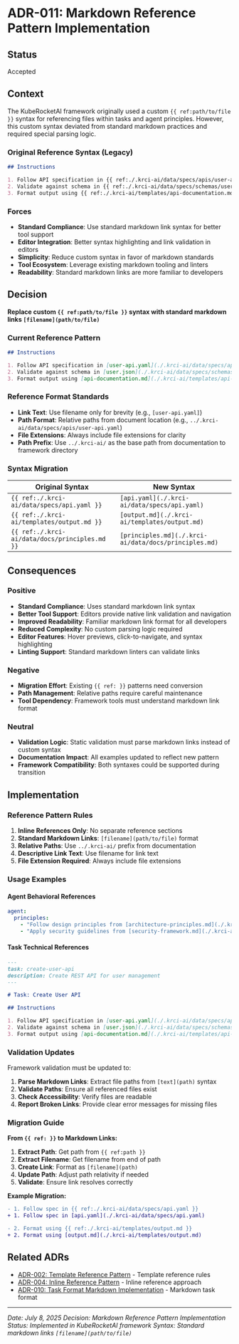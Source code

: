 # ADR-011: Markdown Reference Pattern Implementation

## Status

Accepted

## Context

The KubeRocketAI framework originally used a custom `{{ ref:path/to/file }}` syntax for referencing files within tasks and agent principles. However, this custom syntax deviated from standard markdown practices and required special parsing logic.

### Original Reference Syntax (Legacy)

```markdown
## Instructions

1. Follow API specification in {{ ref:./.krci-ai/data/specs/apis/user-api.yaml }}
2. Validate against schema in {{ ref:./.krci-ai/data/specs/schemas/user.json }}
3. Format output using {{ ref:./.krci-ai/templates/api-documentation.md }}
```

### Forces

- **Standard Compliance**: Use standard markdown link syntax for better tool support
- **Editor Integration**: Better syntax highlighting and link validation in editors
- **Simplicity**: Reduce custom syntax in favor of markdown standards
- **Tool Ecosystem**: Leverage existing markdown tooling and linters
- **Readability**: Standard markdown links are more familiar to developers

## Decision

**Replace custom `{{ ref:path/to/file }}` syntax with standard markdown links `[filename](path/to/file)`**

### Current Reference Pattern

```markdown
## Instructions

1. Follow API specification in [user-api.yaml](./.krci-ai/data/specs/apis/user-api.yaml)
2. Validate against schema in [user.json](./.krci-ai/data/specs/schemas/user.json)
3. Format output using [api-documentation.md](./.krci-ai/templates/api-documentation.md)
```

### Reference Format Standards

- **Link Text**: Use filename only for brevity (e.g., `[user-api.yaml]`)
- **Path Format**: Relative paths from document location (e.g., `../.krci-ai/data/specs/apis/user-api.yaml`)
- **File Extensions**: Always include file extensions for clarity
- **Path Prefix**: Use `../.krci-ai/` as the base path from documentation to framework directory

### Syntax Migration

| **Original Syntax** | **New Syntax** |
|---------------------|----------------|
| `{{ ref:./.krci-ai/data/specs/api.yaml }}` | `[api.yaml](./.krci-ai/data/specs/api.yaml)` |
| `{{ ref:./.krci-ai/templates/output.md }}` | `[output.md](./.krci-ai/templates/output.md)` |
| `{{ ref:./.krci-ai/data/docs/principles.md }}` | `[principles.md](./.krci-ai/data/docs/principles.md)` |

## Consequences

### Positive

- **Standard Compliance**: Uses standard markdown link syntax
- **Better Tool Support**: Editors provide native link validation and navigation
- **Improved Readability**: Familiar markdown link format for all developers
- **Reduced Complexity**: No custom parsing logic required
- **Editor Features**: Hover previews, click-to-navigate, and syntax highlighting
- **Linting Support**: Standard markdown linters can validate links

### Negative

- **Migration Effort**: Existing `{{ ref: }}` patterns need conversion
- **Path Management**: Relative paths require careful maintenance
- **Tool Dependency**: Framework tools must understand markdown link format

### Neutral

- **Validation Logic**: Static validation must parse markdown links instead of custom syntax
- **Documentation Impact**: All examples updated to reflect new pattern
- **Framework Compatibility**: Both syntaxes could be supported during transition

## Implementation

### Reference Pattern Rules

1. **Inline References Only**: No separate reference sections
2. **Standard Markdown Links**: `[filename](path/to/file)` format
3. **Relative Paths**: Use `../.krci-ai/` prefix from documentation
4. **Descriptive Link Text**: Use filename for link text
5. **File Extension Required**: Always include file extensions

### Usage Examples

#### Agent Behavioral References

```yaml
agent:
  principles:
    - "Follow design principles from [architecture-principles.md](./.krci-ai/data/docs/architecture-principles.md)"
    - "Apply security guidelines from [security-framework.md](./.krci-ai/data/docs/security-framework.md)"
```

#### Task Technical References

```markdown
---
task: create-user-api
description: Create REST API for user management
---

# Task: Create User API

## Instructions

1. Follow API specification in [user-api.yaml](./.krci-ai/data/specs/apis/user-api.yaml)
2. Validate against schema in [user.json](./.krci-ai/data/specs/schemas/user.json)
3. Format output using [api-documentation.md](./.krci-ai/templates/api-documentation.md)
```

### Validation Updates

Framework validation must be updated to:

1. **Parse Markdown Links**: Extract file paths from `[text](path)` syntax
2. **Validate Paths**: Ensure all referenced files exist
3. **Check Accessibility**: Verify files are readable
4. **Report Broken Links**: Provide clear error messages for missing files

### Migration Guide

**From `{{ ref: }}` to Markdown Links:**

1. **Extract Path**: Get path from `{{ ref:path }}`
2. **Extract Filename**: Get filename from end of path
3. **Create Link**: Format as `[filename](path)`
4. **Update Path**: Adjust path relativity if needed
5. **Validate**: Ensure link resolves correctly

**Example Migration:**

```diff
- 1. Follow spec in {{ ref:./.krci-ai/data/specs/api.yaml }}
+ 1. Follow spec in [api.yaml](./.krci-ai/data/specs/api.yaml)

- 2. Format using {{ ref:./.krci-ai/templates/output.md }}
+ 2. Format using [output.md](./.krci-ai/templates/output.md)
```

## Related ADRs

- [ADR-002: Template Reference Pattern](002-template-reference-pattern.md) - Template reference rules
- [ADR-004: Inline Reference Pattern](004-inline-reference-pattern.md) - Inline reference approach
- [ADR-010: Task Format Markdown Implementation](010-task-format-markdown.md) - Markdown task format

---
*Date: July 8, 2025*
*Decision: Markdown Reference Pattern Implementation*
*Status: Implemented in KubeRocketAI framework*
*Syntax: Standard markdown links `[filename](path/to/file)`*
